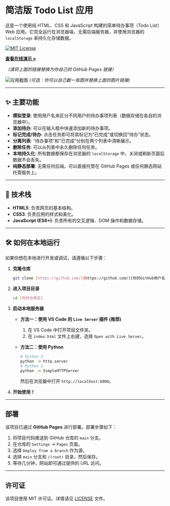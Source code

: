 # 简洁版 Todo List 应用

这是一个使用纯 HTML、CSS 和 JavaScript 构建的简单待办事项（Todo List）Web 应用。它完全运行在浏览器端，无需后端服务器，并使用浏览器的 `localStorage` 来持久化存储数据。

[![MIT License](https://img.shields.io/badge/License-MIT-green.svg)](https://choosealicense.com/licenses/mit/)

**[查看在线演示 &raquo;](https://[你的GitHub用户名].github.io/[你的仓库名]/)**

*（请将上面的链接替换为你自己的 GitHub Pages 链接）*

![应用截图](https://i.imgur.com/rS2XgW8.png)
*(可选：你可以自己截一张图并替换上面的图片链接)*

---

## ✨ 主要功能

* **模拟登录**: 使用用户名来区分不同用户的待办事项列表（数据存储在各自的浏览器中）。
* **添加待办**: 可以在输入框中快速添加新的待办事项。
* **标记完成/待办**: 点击任务即可将其标记为“已完成”或切换回“待办”状态。
* **分离列表**: “待办事项”和“已完成”分别在两个列表中清晰展示。
* **删除任务**: 可以从列表中永久删除任何任务。
* **本地持久化**: 所有数据都保存在浏览器的 `localStorage` 中，关闭或刷新页面后数据不会丢失。
* **纯静态部署**: 无需任何后端，可以直接托管在 GitHub Pages 或任何静态网站托管服务上。

---

## 🚀 技术栈

* **HTML5**: 负责网页的基本结构。
* **CSS3**: 负责应用的样式和美化。
* **JavaScript (ES6+)**: 负责所有的交互逻辑、DOM 操作和数据存储。

---

## 🛠️ 如何在本地运行

如果你想在本地进行开发或调试，请遵循以下步骤：

1.  **克隆仓库**
    ```bash
    git clone [https://github.com/](https://github.com/)[你的GitHub用户名]/[你的仓库名].git
    ```

2.  **进入项目目录**
    ```bash
    cd [你的仓库名]
    ```

3.  **启动本地服务器**

    * **方法一：使用 VS Code 的 `Live Server` 插件 (推荐)**
        1.  在 VS Code 中打开项目文件夹。
        2.  在 `index.html` 文件上右键，选择 `Open with Live Server`。

    * **方法二：使用 Python**
        ```bash
        # Python 3
        python -m http.server
        # Python 2
        python -m SimpleHTTPServer
        ```
        然后在浏览器中打开 `http://localhost:8000`。

4.  **开始使用！**

---

## 部署

该项目已通过 **GitHub Pages** 进行部署。部署步骤如下：

1.  将项目代码推送到 GitHub 仓库的 `main` 分支。
2.  在仓库的 `Settings` -> `Pages` 页面。
3.  选择 `Deploy from a branch` 作为源。
4.  选择 `main` 分支和 `/(root)` 目录，然后保存。
5.  等待几分钟，网站即可通过提供的 URL 访问。

---

## 许可证

该项目使用 MIT 许可证。详情请见 [LICENSE](LICENSE) 文件。
